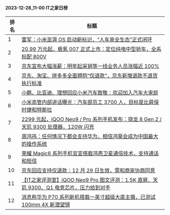 #### 2023-12-28_11-00  IT之家日榜

| 排名 | 标题|
| --- | ---|
| 1 | [雷军：小米澎湃 OS 启动新标识，“人车家全生态”正式闭环](https://www.ithome.com/0/741/843.htm) |
| 2 | [20.99 万元起，极氪 007 正式上市：定位纯电中型轿车，全系标配 800V](https://www.ithome.com/0/741/983.htm) |
| 3 | [京东宣布大幅涨薪：明年起采销等一线业务人员涨幅近 100%](https://www.ithome.com/0/741/995.htm) |
| 4 | [京东、淘宝、拼多多全面拥抱“仅退款”，京东新增退款不退货执行标准](https://www.ithome.com/0/741/930.htm) |
| 5 | [小鹏、比亚迪、理想回应小米汽车致敬：欢迎加入汽车大家庭](https://www.ithome.com/0/741/850.htm) |
| 6 | [小米高管内部讲话曝光：汽车部员工 3700 人，目标是比肩保时捷和特斯拉](https://www.ithome.com/0/741/933.htm) |
| 7 | [2299 元起，iQOO Neo9 / Pro 系列手机发布：骁龙 8 Gen 2 / 天玑 9300 处理器，120W 闪充](https://www.ithome.com/0/741/974.htm) |
| 8 | [周鸿祎：任何情况下都会支持华为，相信鸿蒙会成为中国最大的操作系统](https://www.ithome.com/0/741/914.htm) |
| 9 | [荣耀 Magic6 系列手机官宣搭载鸿燕卫星通信技术，支持通话和短信](https://www.ithome.com/0/741/837.htm) |
| 10 | [京东回应支持仅退款：12 月 29 日生效，需和商家协商同意](https://www.ithome.com/0/741/966.htm) |
| 11 | [【IT之家评测室】iQOO Neo9 Pro 图文评测：1.5K 直屏、天玑 9300、Q1 电竞芯片，压力给到对手](https://www.ithome.com/0/741/979.htm) |
| 12 | [消息称华为 P70 系列新机搭载一英寸超级大底主摄，已测试 100mm 4X 新潜望镜](https://www.ithome.com/0/741/901.htm) |

